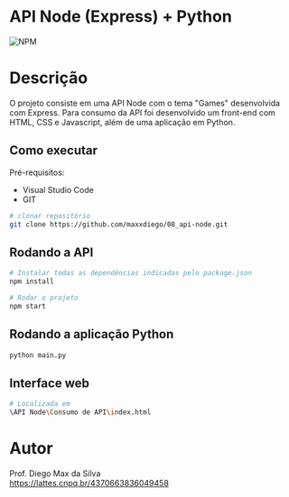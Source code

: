 # API Node (Express) + Python
![NPM](https://img.shields.io/npm/l/react)

# Descrição

O projeto consiste em uma API Node com o tema "Games" desenvolvida com Express. 
Para consumo da API foi desenvolvido um front-end com HTML, CSS e Javascript, além de uma aplicação em Python.

## Como executar

Pré-requisitos: 
- Visual Studio Code
- GIT

```bash
# clonar repositório
git clone https://github.com/maxxdiego/08_api-node.git

```

## Rodando a API

```bash
# Instalar todas as dependências indicadas pelo package.json
npm install

```

```bash
# Rodar o projeto
npm start

```

## Rodando a aplicação Python

```bash
python main.py

```

## Interface web
```bash
# Localizada em
\API Node\Consumo de API\index.html

```

# Autor

Prof. Diego Max da Silva<br>
https://lattes.cnpq.br/4370663836049458
